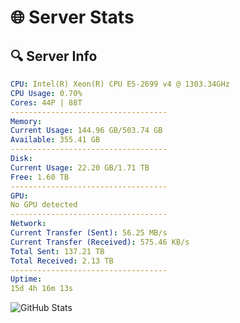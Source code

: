 # 🌐 Server Stats
## 🔍 Server Info
```yaml
CPU: Intel(R) Xeon(R) CPU E5-2699 v4 @ 1303.34GHz
CPU Usage: 0.70%
Cores: 44P | 88T
-----------------------------------
Memory:
Current Usage: 144.96 GB/503.74 GB
Available: 355.41 GB
-----------------------------------
Disk:
Current Usage: 22.20 GB/1.71 TB
Free: 1.60 TB
-----------------------------------
GPU:
No GPU detected
-----------------------------------
Network:
Current Transfer (Sent): 56.25 MB/s
Current Transfer (Received): 575.46 KB/s
Total Sent: 137.21 TB
Total Received: 2.13 TB
-----------------------------------
Uptime:
15d 4h 16m 13s
```
![GitHub Stats](https://img.shields.io/badge/Updated-2025-02-23_02:59:31-blue)